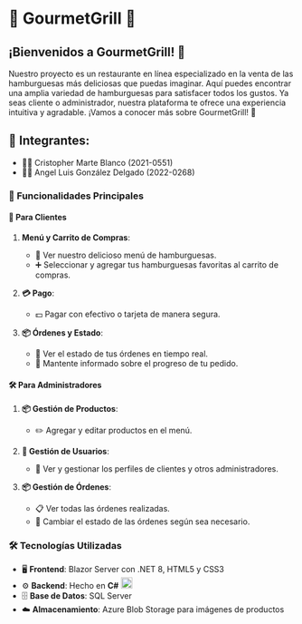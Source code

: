 # 🍔 GourmetGrill 🍔

## ¡Bienvenidos a **GourmetGrill**! 🌟
Nuestro proyecto es un restaurante en línea especializado en la venta de las hamburguesas más deliciosas que puedas imaginar. Aquí puedes encontrar una amplia variedad de hamburguesas para satisfacer todos los gustos. Ya seas cliente o administrador, nuestra plataforma te ofrece una experiencia intuitiva y agradable. ¡Vamos a conocer más sobre GourmetGrill! 🚀

## 👥 Integrantes:
- 👨‍💻 Cristopher Marte Blanco (2021-0551)
- 👨‍💻 Angel Luis González Delgado (2022-0268)

### 🌟 Funcionalidades Principales

#### 🛒 Para Clientes 
1. **Menú y Carrito de Compras**:
   - 🍔 Ver nuestro delicioso menú de hamburguesas.
   - ➕ Seleccionar y agregar tus hamburguesas favoritas al carrito de compras.

2. **💳 Pago**:
   - 💵 Pagar con efectivo o tarjeta de manera segura.

3. **📦 Órdenes y Estado**:
   - 👀 Ver el estado de tus órdenes en tiempo real.
   - 🔄 Mantente informado sobre el progreso de tu pedido.

#### 🛠️ Para Administradores
1. **📦 Gestión de Productos**:
   - ✏️ Agregar y editar productos en el menú.
   
2. **👥 Gestión de Usuarios**:
   - 👤 Ver y gestionar los perfiles de clientes y otros administradores.
   
3. **📦 Gestión de Órdenes**:
   - 📋 Ver todas las órdenes realizadas.
   - 🔄 Cambiar el estado de las órdenes según sea necesario.

### 🛠️ Tecnologías Utilizadas 
- 🖥️ **Frontend**: Blazor Server con .NET 8, HTML5 y CSS3
- ⚙️ **Backend**: Hecho en **C#** <img src="https://upload.wikimedia.org/wikipedia/commons/4/4f/Csharp_Logo.png" alt="Logo de C#" width="20" height="20">
- 🗄️ **Base de Datos**: SQL Server
- ☁️ **Almacenamiento**: Azure Blob Storage para imágenes de productos


